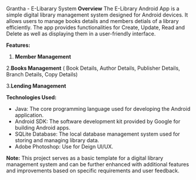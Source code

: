 Grantha - E-Libarary System
**Overview**
The E-Library Android App is a simple digital library management system designed for Android devices. It allows users to manage books details and  members detials of a library efficiently. The app provides functionalities for Create, Update, Read and Delete  as well as displaying them in a user-friendly interface.

**Features:**
1. **Member Management**
   
2.**Books Management**
    ( Book Details,
     Author Details,
     Publisher Details,
     Branch Details,
     Copy Details)
   
3.**Lending Management**
   
   
**Technologies Used:**
- Java: The core programming language used for developing the Android application.
- Android SDK: The software development kit provided by Google for building Android apps.
- SQLite Database: The local database management system used for storing and managing library data.
- Adobe Photoshop: Use for Deign UI/UX.

**Note:**
This project serves as a basic template for a digital library management system and can be further enhanced with additional features and improvements based on specific requirements and user feedback.
